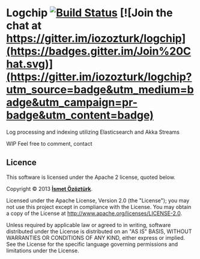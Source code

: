 # Logchip [![Build Status](https://travis-ci.org/iozozturk/logchip.svg?branch=master)](https://travis-ci.org/iozozturk/logchip) [![Join the chat at https://gitter.im/iozozturk/logchip](https://badges.gitter.im/Join%20Chat.svg)](https://gitter.im/iozozturk/logchip?utm_source=badge&utm_medium=badge&utm_campaign=pr-badge&utm_content=badge)

Log processing and indexing utilizing Elasticsearch and Akka Streams

WIP Feel free to comment, contact

## Licence

This software is licensed under the Apache 2 license, quoted below.

Copyright &copy; 2013 **[İsmet Özöztürk](mailto:iozozturk@gmail.com)**.

Licensed under the Apache License, Version 2.0 (the "License"); you may not use this project except in compliance with the License. You may obtain a copy of the License at http://www.apache.org/licenses/LICENSE-2.0.

Unless required by applicable law or agreed to in writing, software distributed under the License is distributed on an "AS IS" BASIS, WITHOUT WARRANTIES OR CONDITIONS OF ANY KIND, either express or implied. See the License for the specific language governing permissions and limitations under the License.
